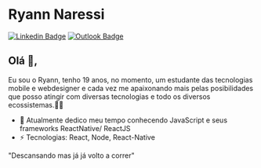 # Ryann Naressi

[![Linkedin Badge](https://img.shields.io/badge/-ryannaressi-blue?style=flat-square&logo=Linkedin&logoColor=white&link=https://www.linkedin.com/in/ryannxxz/)](https://www.linkedin.com/in/ryannxxz/)
[![Outlook Badge](https://img.shields.io/badge/-ryannaressi@hotmail.com.br-blue?style=for-the-badge&labelColor=blue&logoColor=white&color=blue&logo=Microsoft%20Outlook&logoColor=blue)](mailto:ryannaressi@hotmail.com.br)

## Olá 👋,

Eu sou o Ryann, tenho 19 anos, no momento, um estudante das tecnologias mobile e webdesigner e cada vez me apaixonando mais pelas posibilidades que posso atingir com diversas tecnologias e todo os diversos ecossistemas.👨‍💻

- 🔭 Atualmente dedico meu tempo conhecendo JavaScript e seus frameworks ReactNative/ ReactJS
- ⚡ Tecnologias: React, Node, React-Native


"Descansando mas já já volto a correr"
